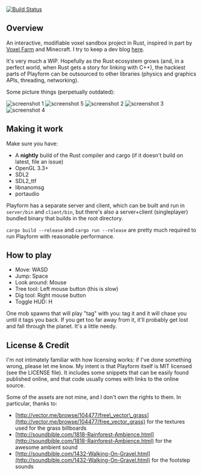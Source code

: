 [![Build Status](https://travis-ci.org/bfops/playform.svg?branch=master)](https://travis-ci.org/bfops/playform)

## Overview

An interactive, modifiable voxel sandbox project in Rust, inspired in part by [Voxel Farm](http://procworld.blogspot.com/) and Minecraft. I try to keep a dev blog [here](http://playformdev.blogspot.com/).

It's very much a WIP. Hopefully as the Rust ecosystem grows (and, in a perfect world, when Rust gets a story for linking with C++),
the hackiest parts of Playform can be outsourced to other libraries (physics and graphics APIs, threading, networking).

Some picture things (perpetually outdated):

![screenshot 1](/../screenshots/screenshots/screenshot1.png?raw=true)
![screenshot 5](/../screenshots/screenshots/screenshot5.png?raw=true)
![screenshot 2](/../screenshots/screenshots/screenshot2.png?raw=true)
![screenshot 3](/../screenshots/screenshots/screenshot3.png?raw=true)
![screenshot 4](/../screenshots/screenshots/screenshot4.png?raw=true)

## Making it work

Make sure you have:

  * A **nightly** build of the Rust compiler and cargo (if it doesn't build on latest, file an issue)
  * OpenGL 3.3+
  * SDL2
  * SDL2\_ttf
  * libnanomsg
  * portaudio

Playform has a separate server and client, which can be built and run in `server/bin` and `client/bin`,
but there's also a server+client (singleplayer) bundled binary that builds in the root directory.

`cargo build --release` and `cargo run --release` are pretty much required to run Playform with reasonable performance.

## How to play

  * Move: WASD
  * Jump: Space
  * Look around: Mouse
  * Tree tool: Left mouse button (this is slow)
  * Dig tool: Right mouse button
  * Toggle HUD: H

One mob spawns that will play "tag" with you: tag it and it will chase you until it tags you back. If you get too far away from it, it'll probably get lost and fall through the planet. It's a little needy.

## License & Credit

I'm not intimately familiar with how licensing works: if I've done something wrong, please let me know. My intent is that Playform itself is MIT licensed (see the LICENSE file).
It includes some snippets that can be easily found published online, and that code usually comes with links to the online source.

Some of the assets are not mine, and I don't own the rights to them. In particular, thanks to:

  * [http://vector.me/browse/104477/free\_vector\_grass](http://vector.me/browse/104477/free_vector_grass) for the textures used for the grass billboards
  * [http://soundbible.com/1818-Rainforest-Ambience.html](http://soundbible.com/1818-Rainforest-Ambience.html) for the awesome ambient sound
  * [http://soundbible.com/1432-Walking-On-Gravel.html](http://soundbible.com/1432-Walking-On-Gravel.html) for the footstep sounds
